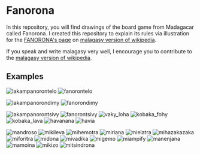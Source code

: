 # Fanorona

In this repository, you will find drawings of the board game from
Madagacar called Fanorona. I created this repository to explain its
rules via illustration for the [FANORONA's
page](https://mg.wikipedia.org/wiki/Fanorona) on [malagasy version of
wikipedia](https://mg.wikipedia.org/wiki/Wikipedia:Fandraisana).

If you speak and write malagasy very well, I encourage you to
contribute to the [malagasy version of
wikipedia](https://mg.wikipedia.org/wiki/Wikipedia:Fandraisana).

## Examples

![lakampanorontelo](img/lakampanorontelo.png)
![fanorontelo](img/fanorontelo.png)

![lakampanorondimy](img/lakampanorondimy.png)
![fanorondimy](img/fanorondimy.png)

![lakampanorontsivy](img/lakampanorontsivy.png)
![fanorontsivy](img/fanorontsivy.png)
![vaky_loha](img/vaky_loha.png)
![kobaka_fohy](img/kobaka_fohy.png)
![kobaka_lava](img/kobaka_lava.png)
![havanana](img/havanana.png)
![havia](img/havia.png)	

![mandroso](img/mandroso.png)
![mikileva](img/mikileva.png)
![mihemotra](img/mihemotra.png)
![miriana](img/miriana.png)
![mielatra](img/mielatra.png)
![mihazakazaka](img/mihazakazaka.png)
![miforitra](img/miforitra.png)
![midona](img/midona.png)
![mivadika](img/mivadika.png)
![migemo](img/migemo.png)
![miampify](img/miampify.png)
![manenjana](img/manenjana.png)
![mamoina](img/mamoina.png)
![mikizo](img/mikizo.png)
![mitsindrona](img/mitsindrona.png)
